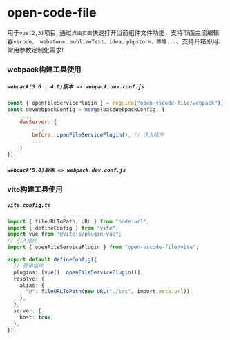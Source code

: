 # open-code-file

用于`vue(2,3)`项目, 通过`点击页面`快速打开当前组件文件功能、支持市面主流编辑器`vscode、 webstorm、sublimeText、idea、phpstorm、等等...`、支持开箱即用、常用参数定制化需求!


### webpack构建工具使用
##### `webpack(3.6 | 4.0)版本 => webpack.dev.conf.js`
```js
const { openFileServicePlugin } = require("open-vscode-file/webpack");
const devWebpackConfig = merge(baseWebpackConfig, {
    ...,
    devServer: {
        ...,
        before: openFileServicePlugin(), // 注入插件
        ...
    }
})
```
##### `webpack(5.0)版本 => webpack.dev.conf.js`



### vite构建工具使用
 ##### `vite.config.ts`
```ts
import { fileURLToPath, URL } from "node:url";
import { defineConfig } from "vite";
import vue from "@vitejs/plugin-vue";
// 引入插件
import { openFileServicePlugin } from "open-vscode-file/vite";

export default defineConfig({
  // 使用插件
  plugins: [vue(), openFileServicePlugin()],
  resolve: {
    alias: {
      "@": fileURLToPath(new URL("./src", import.meta.url)),
    },
  },
  server: {
    host: true,
  },
});

```


